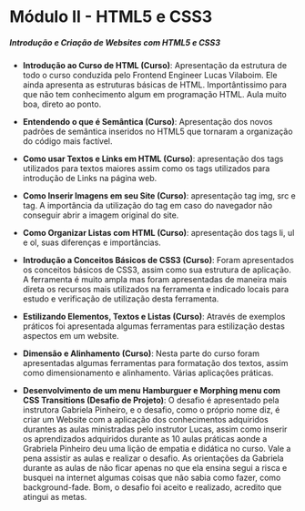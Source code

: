 # Módulo II - HTML5 e CSS3

##### Introdução e Criação de Websites com HTML5 e CSS3

- **Introdução ao Curso de HTML (Curso)**: Apresentação da estrutura de todo o curso conduzida pelo Frontend Engineer Lucas Vilaboim. Ele ainda apresenta as estruturas básicas de HTML. Importântissimo para que não tem conhecimento algum em programação HTML. Aula muito boa, direto ao ponto.

- **Entendendo o que é Semântica (Curso)**: Apresentação dos novos padrões de semântica inseridos no HTML5 que tornaram a organização do código mais factível.

- **Como usar Textos e Links em HTML (Curso)**: apresentação dos tags utilizados para textos maiores assim como os tags utilizados para introdução de Links na página web.

- **Como Inserir Imagens em seu Site (Curso)**: apresentação tag img, src e tag. A importância da utilização do tag em caso do navegador não conseguir abrir a imagem original do site.

- **Como Organizar Listas com HTML (Curso)**: apresentação dos tags li, ul e ol, suas diferenças e importâncias.

- **Introdução a Conceitos Básicos de CSS3 (Curso)**: Foram apresentados os conceitos básicos de CSS3, assim como sua estrutura de aplicação. A ferramenta é muito ampla mas foram apresentadas de maneira mais direta os recursos mais utilizados na ferramenta e indicado locais para estudo e verificação de utilização desta ferramenta.

- **Estilizando Elementos, Textos e Listas (Curso)**: Através de exemplos práticos foi apresentada algumas ferramentas para estilização destas aspectos em um website.

- **Dimensão e Alinhamento (Curso)**: Nesta parte do curso foram apresentadas algumas ferramentas para formatação dos textos, assim como dimensionamento e alinhamento. Várias aplicações práticas.

- **Desenvolvimento de um menu Hamburguer e Morphing menu com CSS Transitions (Desafio de Projeto)**: O desafio é apresentado pela instrutora Gabriela Pinheiro, e o desafio, como o próprio nome diz, é criar um Website com a aplicação dos conhecimentos adquiridos durantes as aulas ministradas pelo instrutor Lucas, assim como inserir os aprendizados adquiridos durante as 10 aulas práticas aonde a Grabriela Pinheiro deu uma lição de empatia e didática no curso. Vale a pena assistir as aulas e realizar o desafio. As orientações da Gabriela durante as aulas de não ficar apenas no que ela ensina segui a risca e busquei na internet algumas coisas que não sabia como fazer, como background-fade. Bom, o desafio foi aceito e realizado, acredito que atingui as metas.
  
  